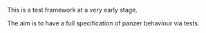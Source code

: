 This is a test framework at a very early stage.

The aim is to have a full specification of panzer behaviour via tests.
